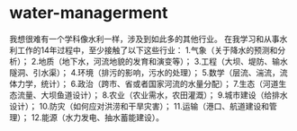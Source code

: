 # water-managerment
我想很难有一个学科像水利一样，涉及到如此多的其他行业。
在我学习和从事水利工作的14年过程中，至少接触了以下这些行业：
1.气象（关于降水的预测和分析）；
2.地质（地下水，河流地貌的发育和演变等）；
3.工程（大坝、堤防、输水隧洞、引水渠）；
4.环境（排污的影响，污水的处理）；
5.数学（层流、湍流，流体力学，统计）；
6.政治（跨市、省或者国家河流的水量分配）；
7.生态（河道生态流量、大坝鱼道设计）；
8.农业（农业需水，农田灌溉）；
9.城市建设（给排水设计）；
10.防灾（如何应对洪涝和干旱灾害）；
11.运输（港口、航道建设和管理）；
12.能源（水力发电、抽水蓄能建设）。
